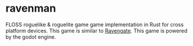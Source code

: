 # ravenman
FLOSS roguelike &amp; roguelite game game implementation in Rust for cross platform devices.
This game is similar to [Ravengate](https://gitlab.com/ygingras/revengate). This game is powered by the godot engine.